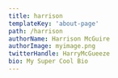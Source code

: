 ```yaml
---
title: harrison
templateKey: 'about-page'
path: /harrison
authorName: Harrison McGuire
authorImage: myimage.png
twitterHandle: HarryMcGueeze
bio: My Super Cool Bio
---
```


